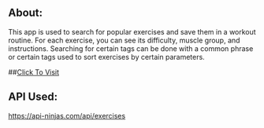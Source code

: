 ## About:

This app is used to search for popular exercises and save them in a workout routine. For each exercise, you can see its difficulty, muscle group, and instructions. Searching for certain tags can be done with a common phrase or certain tags used to sort exercises by certain parameters.

##[Click To Visit](https://fitnessapp-c4d2b.web.app/)

## API Used:

https://api-ninjas.com/api/exercises

